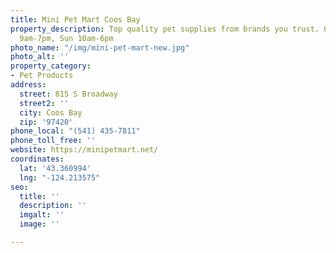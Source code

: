 ```yaml
---
title: Mini Pet Mart Coos Bay
property_description: Top quality pet supplies from brands you trust. Open Mon-Sat
  9am-7pm, Sun 10am-6pm
photo_name: "/img/mini-pet-mart-new.jpg"
photo_alt: ''
property_category:
- Pet Products
address:
  street: 815 S Broadway
  street2: ''
  city: Coos Bay
  zip: '97420'
phone_local: "(541) 435-7811"
phone_toll_free: ''
website: https://minipetmart.net/
coordinates:
  lat: '43.360994'
  lng: "-124.213575"
seo:
  title: ''
  description: ''
  imgalt: ''
  image: ''

---
```

